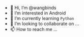 - 👋 Hi, I’m @wangbinds
- 👀 I’m interested in Android
- 🌱 I’m currently learning `Python`
- 💞️ I’m looking to collaborate on ...
- 📫 How to reach me ...

<!---
wangbinds/wangbinds is a ✨ special ✨ repository because its `README.md` (this file) appears on your GitHub profile.
You can click the Preview link to take a look at your changes.
--->
